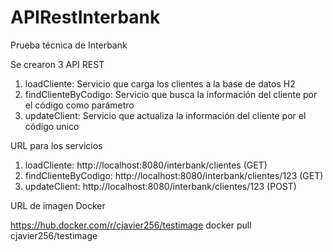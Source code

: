 # APIRestInterbank
Prueba técnica de Interbank

Se crearon 3 API REST

1) loadCliente: Servicio que carga los clientes a la base de datos H2
2) findClienteByCodigo: Servicio que busca la información del cliente por el código como parámetro
3) updateClient: Servicio que actualiza la información del cliente por el código unico

URL para los servicios

1) loadCliente: http://localhost:8080/interbank/clientes (GET)
2) findClienteByCodigo: http://localhost:8080/interbank/clientes/123 (GET)
3) updateClient: http://localhost:8080/interbank/clientes/123 (POST)

URL de imagen Docker

https://hub.docker.com/r/cjavier256/testimage
docker pull cjavier256/testimage
